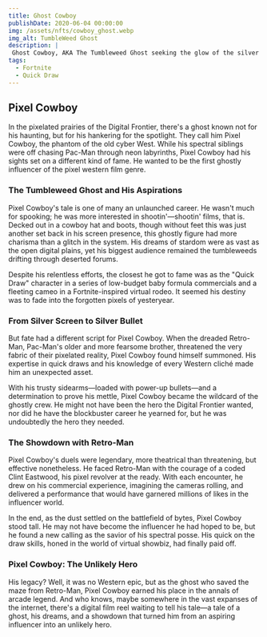 ```yaml
---
title: Ghost Cowboy
publishDate: 2020-06-04 00:00:00
img: /assets/nfts/cowboy_ghost.webp
img_alt: TumbleWeed Ghost
description: |
 Ghost Cowboy, AKA The Tumbleweed Ghost seeking the glow of the silver screen rather then the walls of the neon mazes explored by his commrades
tags:
  - Fortnite
  - Quick Draw
---
```


## Pixel Cowboy

In the pixelated prairies of the Digital Frontier, there's a ghost known not for his haunting, but for his hankering for the spotlight. They call him Pixel Cowboy, the phantom of the old cyber West. While his spectral siblings were off chasing Pac-Man through neon labyrinths, Pixel Cowboy had his sights set on a different kind of fame. He wanted to be the first ghostly influencer of the pixel western film genre.

### The Tumbleweed Ghost and His Aspirations

Pixel Cowboy's tale is one of many an unlaunched career. He wasn't much for spooking; he was more interested in shootin'—shootin' films, that is. Decked out in a cowboy hat and boots, though without feet this was just another set back in his screen presence, this ghostly figure had more charisma than a glitch in the system. His dreams of stardom were as vast as the open digital plains, yet his biggest audience remained the tumbleweeds drifting through deserted forums.

Despite his relentless efforts, the closest he got to fame was as the "Quick Draw" character in a series of low-budget baby formula commercials and a fleeting cameo in a Fortnite-inspired virtual rodeo. It seemed his destiny was to fade into the forgotten pixels of yesteryear.

### From Silver Screen to Silver Bullet

But fate had a different script for Pixel Cowboy. When the dreaded Retro-Man, Pac-Man's older and more fearsome brother, threatened the very fabric of their pixelated reality, Pixel Cowboy found himself summoned. His expertise in quick draws and his knowledge of every Western cliché made him an unexpected asset.

With his trusty sidearms—loaded with power-up bullets—and a determination to prove his mettle, Pixel Cowboy became the wildcard of the ghostly crew. He might not have been the hero the Digital Frontier wanted, nor did he have the blockbuster career he yearned for, but he was undoubtedly the hero they needed.

### The Showdown with Retro-Man

Pixel Cowboy's duels were legendary, more theatrical than threatening, but effective nonetheless. He faced Retro-Man with the courage of a coded Clint Eastwood, his pixel revolver at the ready. With each encounter, he drew on his commercial experience, imagining the cameras rolling, and delivered a performance that would have garnered millions of likes in the influencer world.

In the end, as the dust settled on the battlefield of bytes, Pixel Cowboy stood tall. He may not have become the influencer he had hoped to be, but he found a new calling as the savior of his spectral posse. His quick on the draw skills, honed in the world of virtual showbiz, had finally paid off.

### Pixel Cowboy: The Unlikely Hero

His legacy? Well, it was no Western epic, but as the ghost who saved the maze from Retro-Man, Pixel Cowboy earned his place in the annals of arcade legend. And who knows, maybe somewhere in the vast expanses of the internet, there's a digital film reel waiting to tell his tale—a tale of a ghost, his dreams, and a showdown that turned him from an aspiring influencer into an unlikely hero.